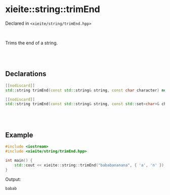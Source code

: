 # xieite::string::trimEnd
Declared in `<xieite/string/trimEnd.hpp>`

<br/>

Trims the end of a string.

<br/><br/>

## Declarations
```cpp
[[nodiscard]]
std::string trimEnd(const std::string& string, const char character) noexcept;
```
```cpp
[[nodiscard]]
std::string trimEnd(const std::string& string, const std::set<char>& characters) noexcept;
```

<br/><br/>

## Example
```cpp
#include <iostream>
#include <xieite/string/trimEnd.hpp>

int main() {
	std::cout << xieite::string::trimEnd("bababananana", { 'a', 'n' }) << '\n';
}
```
Output:
```
babab
```
